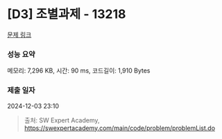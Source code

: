 # [D3] 조별과제 - 13218 

[문제 링크](https://swexpertacademy.com/main/code/problem/problemDetail.do?contestProbId=AXzjvCCq-PwDFASs) 

### 성능 요약

메모리: 7,296 KB, 시간: 90 ms, 코드길이: 1,910 Bytes

### 제출 일자

2024-12-03 23:10



> 출처: SW Expert Academy, https://swexpertacademy.com/main/code/problem/problemList.do